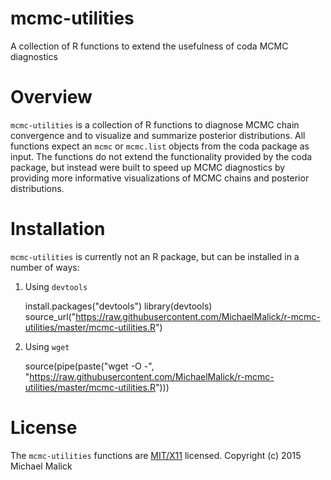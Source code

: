 # mcmc-utilities
A collection of R functions to extend the usefulness of coda MCMC diagnostics


# Overview
`mcmc-utilities` is a collection of R functions to diagnose MCMC chain
convergence and to visualize and summarize posterior distributions. All
functions expect an `mcmc` or `mcmc.list` objects from the coda package as
input. The functions do not extend the functionality provided by the coda
package, but instead were built to speed up MCMC diagnostics by providing more
informative visualizations of MCMC chains and posterior distributions.


# Installation
`mcmc-utilities` is currently not an R package, but can be installed in a number
of ways:

1. Using `devtools`

    install.packages("devtools")
    library(devtools)
    source_url("https://raw.githubusercontent.com/MichaelMalick/r-mcmc-utilities/master/mcmc-utilities.R")


2. Using `wget`

    source(pipe(paste("wget -O -", "https://raw.githubusercontent.com/MichaelMalick/r-mcmc-utilities/master/mcmc-utilities.R")))


# License 
The `mcmc-utilities` functions are [MIT/X11](http://opensource.org/licenses/MIT)
licensed. Copyright (c) 2015 Michael Malick

